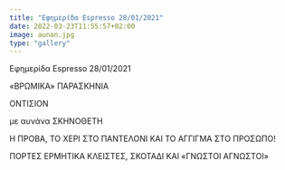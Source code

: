 ```yaml
---
title: "Εφημερίδα Espresso 28/01/2021"
date: 2022-03-23T11:55:57+02:00
image: aunan.jpg
type: "gallery"
---
```


Εφημερίδα Espresso 28/01/2021

«ΒΡΩΜΙΚΑ» ΠΑΡΑΣΚΗΝΙΑ

ΟΝΤΙΣΙΟΝ

με αυνάνα ΣΚΗΝΟΘΕΤΗ

Η ΠΡΟΒΑ, ΤΟ ΧΕΡΙ ΣΤΟ ΠΑΝΤΕΛΟΝΙ ΚΑΙ ΤΟ ΑΓΓΙΓΜΑ ΣΤΟ ΠΡΟΣΩΠΟ! 

ΠΟΡΤΕΣ ΕΡΜΗΤΙΚΑ ΚΛΕΙΣΤΕΣ, ΣΚΟΤΑΔΙ ΚΑΙ «ΓΝΩΣΤΟΙ ΑΓΝΩΣΤΟΙ»